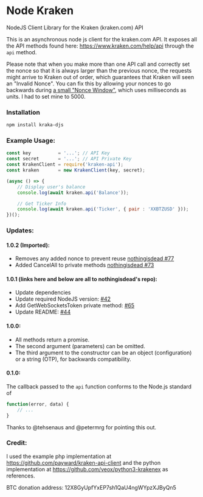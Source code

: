 Node Kraken
===========

NodeJS Client Library for the Kraken (kraken.com) API

This is an asynchronous node js client for the kraken.com API. It exposes all the API methods found here: https://www.kraken.com/help/api through the ```api``` method.

Please note that when you make more than one API call and correctly set the nonce so that it is always larger than the previous nonce, the requests might arrive to Kraken out of order, which guarantees that Kraken will seen an "Invalid Nonce".  You can fix this by allowing your nonces to go backwards during [a small "Nonce Window"](https://support.kraken.com/hc/en-us/articles/360001148023-What-is-a-nonce-window-), which uses milliseconds as units.  I had to set mine to 5000.

### Installation

```bash
npm install kraka-djs
```

### Example Usage:

```javascript
const key          = '...'; // API Key
const secret       = '...'; // API Private Key
const KrakenClient = require('kraken-api');
const kraken       = new KrakenClient(key, secret);

(async () => {
	// Display user's balance
	console.log(await kraken.api('Balance'));

	// Get Ticker Info
	console.log(await kraken.api('Ticker', { pair : 'XXBTZUSD' }));
})();
```

### Updates:

#### 1.0.2 (Imported):
- Removes any added nonce to prevent reuse [nothingisdead #77](https://github.com/nothingisdead/npm-kraken-api/pull/77)
- Added CancelAll to private methods [nothingisdead #73](https://github.com/nothingisdead/npm-kraken-api/pull/73)

#### 1.0.1 (links here and below are all to nothingisdead's repo):
- Update dependencies
- Update required NodeJS version: [#42](https://github.com/nothingisdead/npm-kraken-api/pull/42)
- Add GetWebSocketsToken private method: [#65](https://github.com/nothingisdead/npm-kraken-api/pull/65)
- Update README: [#44](https://github.com/nothingisdead/npm-kraken-api/pull/44)

#### 1.0.0:

- All methods return a promise.
- The second argument (parameters) can be omitted.
- The third argument to the constructor can be an object (configuration) or a string (OTP), for backwards compatibility.

#### 0.1.0:

The callback passed to the ```api``` function conforms to the Node.js standard of

```javascript
function(error, data) {
	// ...
}
```

Thanks to @tehsenaus and @petermrg for pointing this out.

### Credit:

I used the example php implementation at https://github.com/payward/kraken-api-client and the python implementation at https://github.com/veox/python3-krakenex as references.

BTC donation address: 12X8GyUpfYxEP7sh1QaU4ngWYpzXJByQn5
